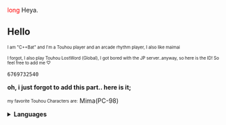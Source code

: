  <span style='color: red;'>long</span> Heya.

## Hello
<sub><sup>I am "C++Bat" and I'm a Touhou player and an arcade rhythm player, I also like maimai</sup></sub>

<sub><sup>I forgot, I also play Touhou LostWord (Global), I got bored with the JP server..anyway, so here is the ID! So feel free to add me ♡</sup></sub>

```
6769732540
```

**oh, i just forgot to add this part.. here is it;**

<sub><sup>my favorite Touhou Characters are:</sup></sub>
Mima(PC-98)

 <details>
<summary> <b>Languages</b> </summary>
   
> [Japanese](https://github.com/cirnoLover/CirnoLover)
